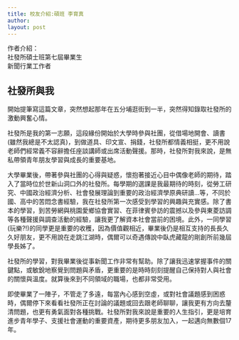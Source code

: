 ```yaml
---
title: 校友介紹:碩班 李育真
author: 
layout: post
---
```


作者介紹：  
社發所碩士班第七屆畢業生  
新聞行業工作者

## 社發所與我

開始提筆寫這篇文章，突然想起那年在五分埔逛街到一半，突然得知錄取社發所的激動興奮心情。

社發所是我的第一志願，這段緣份開始於大學時參與社團，從借場地開會、讀書(雖然我總是不太認真)，到做道具、印文宣、捐錢，社發所都情義相挺，更不用說老師們經常義不容辭擔任座談講師或出席活動聲援。那時，社發所對我來說，是無私帶領青年朋友學習與成長的重要基地。

大學畢業後，帶著參與社團的心得與疑惑，懷抱著接近心目中偶像老師的期待，踏入了當時位於世新山洞口外的社發所。每學期的選課是我最期待的時刻，從勞工研究、中國政治經濟分析、社會發展理論到重要的政治經濟學原典研讀...等，不同於國、高中的苦悶念書經驗，我在社發所第一次感受到學習的興趣與充實感。除了書本的學習，到苦勞網與桃園愛鄉協會實習、在菲律賓參訪的震撼以及參與東菱訪調等各種聲援與調查活動的經驗，讓我更了解資本社會當前的困境。此外，一同學習(玩樂?!)的同學更是重要的收穫，因為價值觀相近，畢業後仍是相互支持的長長久久好朋友，更不用說在走跳江湖時，偶爾可以奇遇傳說中臥虎藏龍的剛創所前幾屆學長姊了。

社發所的學習，對我畢業後從事新聞工作非常有幫助。除了讓我迅速掌握事件的關鍵點，或敏銳地察覺到問題與矛盾，更重要的是時時刻刻提醒自己保持對人與社會的關懷與溫度。就算後來到不同領域的職場，也都非常受用。

即使畢業了一陣子，不管走了多遠，每當內心感到空虛，或對社會議題感到困惑時，偶爾停下來看看社發所正在討論的議題或回去跟老師聊聊，讓我更有方向去釐清問題，也更有勇氣面對各種挑戰。社發所對我來說是重要的人生指引，更是培育進步青年學子、支援社會運動的重要資產，期待更多朋友加入，一起邁向無數個17年。